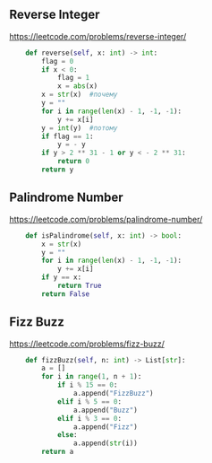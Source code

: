 ## Reverse Integer
https://leetcode.com/problems/reverse-integer/
```python
    def reverse(self, x: int) -> int:
        flag = 0
        if x < 0:
            flag = 1
            x = abs(x)
        x = str(x)  #почему
        y = ""
        for i in range(len(x) - 1, -1, -1):
            y += x[i]
        y = int(y)  #потому
        if flag == 1:
            y = - y
        if y > 2 ** 31 - 1 or y < - 2 ** 31:
            return 0
        return y
```
## Palindrome Number
https://leetcode.com/problems/palindrome-number/
```python
    def isPalindrome(self, x: int) -> bool:
        x = str(x)
        y = ""
        for i in range(len(x) - 1, -1, -1):
            y += x[i]
        if y == x:
            return True
        return False
```
## Fizz Buzz
https://leetcode.com/problems/fizz-buzz/
```python
    def fizzBuzz(self, n: int) -> List[str]:
        a = []
        for i in range(1, n + 1):
            if i % 15 == 0:
                a.append("FizzBuzz")
            elif i % 5 == 0:
                a.append("Buzz")
            elif i % 3 == 0:
                a.append("Fizz")
            else:
                a.append(str(i))
        return a
```
